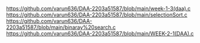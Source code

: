 https://github.com/varun636/DAA-2203a51587/blob/main/week-1-3(daa).c   
                                      https://github.com/varun636/DAA-2203a51587/blob/main/selectionSort.c
                                                    https://github.com/varun636/DAA-2203a51587/blob/main/binaray%20search.c
                                             https://github.com/varun636/DAA-2203a51587/blob/main/WEEK-2-1(DAA).c
